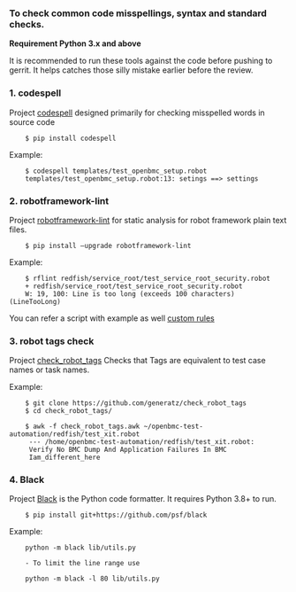 ### To check common code misspellings, syntax and standard checks.

**Requirement Python 3.x and above**

It is recommended to run these tools against the code before pushing to gerrit.
It helps catches those silly mistake earlier before the review.

### 1. codespell

Project [codespell](https://github.com/codespell-project/codespell) designed
primarily for checking misspelled words in source code

```
    $ pip install codespell
```

Example:

```
    $ codespell templates/test_openbmc_setup.robot
    templates/test_openbmc_setup.robot:13: setings ==> settings
```

### 2. robotframework-lint

Project [robotframework-lint](https://pypi.org/project/robotframework-lint/) for
static analysis for robot framework plain text files.

```
    $ pip install –upgrade robotframework-lint
```

Example:

```
    $ rflint redfish/service_root/test_service_root_security.robot
    + redfish/service_root/test_service_root_security.robot
    W: 19, 100: Line is too long (exceeds 100 characters) (LineTooLong)
```

You can refer a script with example as well
[custom rules](https://github.com/openbmc/openbmc-test-automation/blob/master/robot_custom_rules.py)

### 3. robot tags check

Project [check_robot_tags](https://github.com/generatz/check_robot_tags) Checks
that Tags are equivalent to test case names or task names.

Example:

```
    $ git clone https://github.com/generatz/check_robot_tags
    $ cd check_robot_tags/

    $ awk -f check_robot_tags.awk ~/openbmc-test-automation/redfish/test_xit.robot
     --- /home/openbmc-test-automation/redfish/test_xit.robot:
     Verify No BMC Dump And Application Failures In BMC
     Iam_different_here
```

### 4. Black

Project [Black](https://pypi.org/project/black/) is the Python code formatter.
It requires Python 3.8+ to run.

```
    $ pip install git+https://github.com/psf/black
```

Example:

```
    python -m black lib/utils.py

    - To limit the line range use

    python -m black -l 80 lib/utils.py
```
